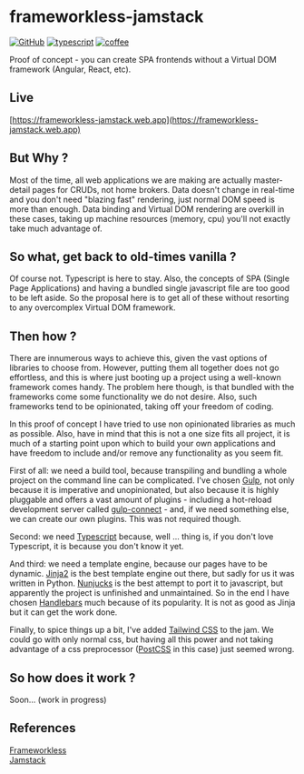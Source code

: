 # frameworkless-jamstack

[![GitHub](https://img.shields.io/github/license/honatas/frameworkless-jamstack?style=plastic)](https://github.com/Honatas/frameworkless-jamstack/blob/master/LICENSE)
[![typescript](https://img.shields.io/badge/made%20with-Typescript-blue?style=plastic)](https://www.typescriptlang.org/)
[![coffee](https://img.shields.io/badge/buy%20me%20a-coffee-brown?style=plastic)](https://ko-fi.com/honatas)

Proof of concept - you can create SPA frontends without a Virtual DOM framework (Angular, React, etc).

## Live

[https://frameworkless-jamstack.web.app](https://frameworkless-jamstack.web.app)

## But Why ?

Most of the time, all web applications we are making are actually master-detail pages for CRUDs, not home brokers. Data doesn't change in real-time and you don't need "blazing fast" rendering, just normal DOM speed is more than enough. Data binding and Virtual DOM rendering are overkill in these cases, taking up machine resources (memory, cpu) you'll not exactly take much advantage of.  

## So what, get back to old-times vanilla ?

Of course not. Typescript is here to stay. Also, the concepts of SPA (Single Page Applications) and having a bundled single javascript file are too good to be left aside. So the proposal here is to get all of these without resorting to any overcomplex Virtual DOM framework.  

## Then how ?

There are innumerous ways to achieve this, given the vast options of libraries to choose from. However, putting them all together does not go effortless, and this is where just booting up a project using a well-known framework comes handy. The problem here though, is that bundled with the frameworks come some functionality we do not desire. Also, such frameworks tend to be opinionated, taking off your freedom of coding.  

In this proof of concept I have tried to use non opinionated libraries as much as possible. Also, have in mind that this is not a one size fits all project, it is much of a starting point upon which to build your own applications and have freedom to include and/or remove any functionality as you seem fit.  

First of all: we need a build tool, because transpiling and bundling a whole project on the command line can be complicated. I've chosen [Gulp](https://gulpjs.com/), not only because it is imperative and unopinionated, but also because it is highly pluggable and offers a vast amount of plugins - including a hot-reload development server called [gulp-connect](https://www.npmjs.com/package/gulp-connect) - and, if we need something else, we can create our own plugins. This was not required though.  

Second: we need [Typescript](https://www.typescriptlang.org/) because, well ... thing is, if you don't love Typescript, it is because you don't know it yet.  

And third: we need a template engine, because our pages have to be dynamic. [Jinja2](https://jinja.palletsprojects.com) is the best template engine out there, but sadly for us it was written in Python. [Nunjucks](https://mozilla.github.io/nunjucks/) is the best attempt to port it to javascript, but apparently the project is unfinished and unmaintained. So in the end I have chosen [Handlebars](https://handlebarsjs.com/) much because of its popularity. It is not as good as Jinja but it can get the work done.  

Finally, to spice things up a bit, I've added [Tailwind CSS](https://tailwindcss.com/) to the jam. We could go with only normal css, but having all this power and not taking advantage of a css preprocessor ([PostCSS](https://postcss.org/) in this case) just seemed wrong.  

## So how does it work ?

Soon... (work in progress)  

## References

[Frameworkless](https://www.frameworklessmovement.org/)  
[Jamstack](https://jamstack.org)  
